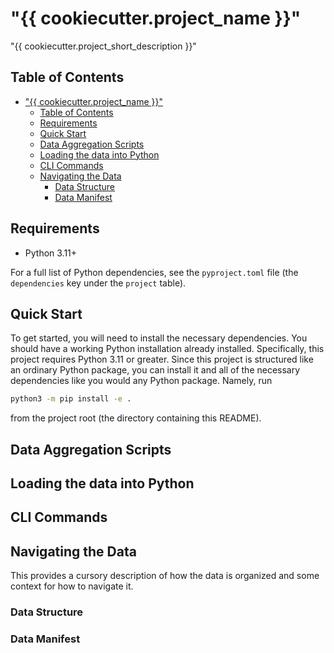 # "{{ cookiecutter.project_name }}"

"{{ cookiecutter.project_short_description }}"

[//]: # (Insert a summary figure here)

## Table of Contents

- ["{{ cookiecutter.project\_name }}"](#-cookiecutterproject_name-)
  - [Table of Contents](#table-of-contents)
  - [Requirements](#requirements)
  - [Quick Start](#quick-start)
  - [Data Aggregation Scripts](#data-aggregation-scripts)
  - [Loading the data into Python](#loading-the-data-into-python)
  - [CLI Commands](#cli-commands)
  - [Navigating the Data](#navigating-the-data)
    - [Data Structure](#data-structure)
    - [Data Manifest](#data-manifest)

## Requirements

- Python 3.11+

For a full list of Python dependencies, see the `pyproject.toml` file
(the `dependencies` key under the `project` table).

## Quick Start

To get started, you will need to install the necessary dependencies.
You should have a working Python installation already installed.
Specifically, this project requires Python 3.11 or greater. Since
this project is structured like an ordinary Python package,
you can install it and all of the necessary dependencies like you
would any Python package. Namely, run

```bash
python3 -m pip install -e .
```

from the project root (the directory containing this README).

## Data Aggregation Scripts

[//]: # (Describe how to aggregate the data here)

## Loading the data into Python

[//]: # (Describe how to load/use the data here)

## CLI Commands

[//]: # (Describe any CLI commands here)

## Navigating the Data

This provides a cursory description of how the data is organized and some context for how to navigate it.

### Data Structure

### Data Manifest

[//]: # (Tabulate data descriptions here)
